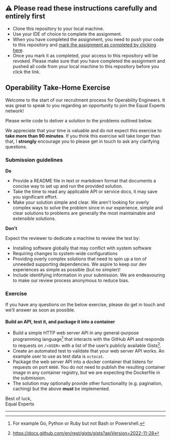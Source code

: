 ## :warning: Please read these instructions carefully and entirely first
* Clone this repository to your local machine.
* Use your IDE of choice to complete the assignment.
* When you have completed the assignment, you need to  push your code to this repository and [mark the assignment as completed by clicking here](https://app.snapcode.review/submission_links/eccaa2ec-551c-4167-84b7-30078fc9ceb0).
* Once you mark it as completed, your access to this repository will be revoked. Please make sure that you have completed the assignment and pushed all code from your local machine to this repository before you click the link.

## Operability Take-Home Exercise

Welcome to the start of our recruitment process for Operability Engineers. It was great to speak to you regarding an opportunity to join the Equal Experts network!

Please write code to deliver a solution to the problems outlined below.

We appreciate that your time is valuable and do not expect this exercise to **take more than 90 minutes**. If you think this exercise will take longer than that, I **strongly** encourage you to please get in touch to ask any clarifying questions.

### Submission guidelines
**Do**
- Provide a README file in text or markdown format that documents a concise way to set up and run the provided solution.
- Take the time to read any applicable API or service docs, it may save you significant effort.
- Make your solution simple and clear. We aren't looking for overly complex ways to solve the problem since in our experience, simple and clear solutions to problems are generally the most maintainable and extensible solutions.

**Don't**

Expect the reviewer to dedicate a machine to review the test by:

- Installing software globally that may conflict with system software
- Requiring changes to system-wide configurations
- Providing overly complex solutions that need to spin up a ton of unneeded supporting dependencies. We aspire to keep our dev experiences as simple as possible (but no simpler)!
- Include identifying information in your submission. We are endeavouring to make our review process anonymous to reduce bias.

### Exercise
If you have any questions on the below exercise, please do get in touch and we’ll answer as soon as possible.

#### Build an API, test it, and package it into a container
- Build a simple HTTP web server API in any general-purpose programming language[^1] that interacts with the GitHub API and responds to requests on `/<USER>` with a list of the user’s publicly available Gists[^2].
- Create an automated test to validate that your web server API works. An example user to use as test data is `octocat`.
- Package the web server API into a docker container that listens for requests on port `8080`. You do not need to publish the resulting container image in any container registry, but we are expecting the Dockerfile in the submission.
- The solution may optionally provide other functionality (e.g. pagination, caching) but the above **must** be implemented.

Best of luck,  
Equal Experts
__________________________________________
[^1]: For example Go, Python or Ruby but not Bash or Powershell.  
[^2]: https://docs.github.com/en/rest/gists/gists?apiVersion=2022-11-28
